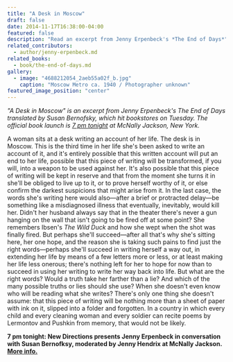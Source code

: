 ```yaml
---
title: "A Desk in Moscow"
draft: false
date: 2014-11-17T16:38:00-04:00
featured: false
description: "Read an excerpt from Jenny Erpenbeck's *The End of Days*"
related_contributors:
  - author/jenny-erpenbeck.md
related_books:
  - book/the-end-of-days.md
gallery:
  - image: "4688212054_2aeb55a02f_b.jpg"
    caption: "Moscow Metro ca. 1940 / Photographer unknown"
featured_image_position: "center"
---
```


_"A Desk in Moscow" is an excerpt from Jenny Erpenbeck's The End of Days translated by Susan Bernofsky, which hit bookstores on Tuesday. The official book launch is [7 pm tonight](http://mcnallyjackson.com/event/jenny-erpenbeck-conversation-susan-bernofsky) at McNally Jackson, New York._

A woman sits at a desk writing an account of her life. The desk is in Moscow. This is the third time in her life she's been asked to write an account of it, and it's entirely possible that this written account will put an end to her life, possible that this piece of writing will be transformed, if you will, into a weapon to be used against her. It's also possible that this piece of writing will be kept in reserve and that from the moment she turns it in she'll be obliged to live up to it, or to prove herself worthy of it, or else confirm the darkest suspicions that might arise from it. In the last case, the words she's writing here would also—after a brief or protracted delay—be something like a misdiagnosed illness that eventually, inevitably, would kill her. Didn't her husband always say that in the theater there's never a gun hanging on the wall that isn't going to be fired off at some point? She remembers Ibsen's _The Wild Duck_ and how she wept when the shot was finally fired. But perhaps she'll succeed—after all that's why she's sitting here, her one hope, and the reason she is taking such pains to find just the right words—perhaps she'll succeed in writing herself a way out, in extending her life by means of a few letters more or less, or at least making her life less onerous; there's nothing left for her to hope for now than to succeed in using her writing to write her way back into life. But what are the right words? Would a truth take her farther than a lie? And which of the many possible truths or lies should she use? When she doesn't even know who will be reading what she writes? There's only one thing she doesn't assume: that this piece of writing will be nothing more than a sheet of paper with ink on it, slipped into a folder and forgotten. In a country in which every child and every cleaning woman and every soldier can recite poems by Lermontov and Pushkin from memory, that would not be likely.

**7 pm tonight: New Directions presents Jenny Erpenbeck in conversation with Susan Bernofksy, moderated by Jenny Hendrix at McNally Jackson. [More info.](http://www.mcnallyjackson.com/event/jenny-erpenbeck-conversation-susan-bernofsky)**
